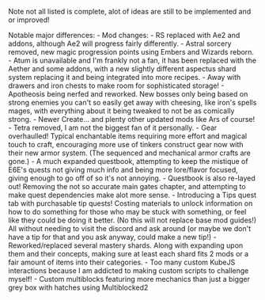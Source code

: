Note not all listed is complete, alot of ideas are still to be implemented and or improved!

Notable major differences:
    - Mod changes:
        - RS replaced with Ae2 and addons, although Ae2 will progress fairly differently.
        - Astral sorcery removed, new magic progression points using Embers and Wizards reborn.
        - Atum is unavailable and I'm frankly not a fan, it has been replaced with the Aether and some addons, with a new slightly different aspectus shard system replacing it and being integrated into more recipes.
        - Away with drawers and iron chests to make room for sophisticated storage!
        - Apotheosis being nerfed and reworked. New bosses only being based on strong enemies you can't so easily get away with cheesing, like iron's spells mages, with everything about it being tweaked to not be as comically strong.
        - Newer Create... and plenty other updated mods like Ars of course!
        - Tetra removed, I am not the biggest fan of it personally.
        - Gear overhaulled! Typical enchantable items requiring more effort and magical touch to craft, encouraging more use of tinkers construct gear now with their new armor system. (The sequenced and mechanical armor crafts are gone.)
    - A much expanded questbook, attempting to keep the mistique of E6E's quests not giving much info and being more lore/flavor focused, giving enough to go off of so it's not annoying.
    - Questbook is also re-layed out! Removing the not so accurate main gates chapter, and attempting to make quest dependencies make alot more sense.
    - Introducing a Tips quest tab with purchasable tip quests! Costing materials to unlock information on how to do something for those who may be stuck with something, or feel like they could be doing it better. (No this will not replace base mod guides!) All without needing to visit the discord and ask around (or maybe we don't have a tip for that and you ask anyway, could make a new tip!)
    - Reworked/replaced several mastery shards. Along with expanding upon them and their concepts, making sure at least each shard fits 2 mods or a fair amount of items into their categories.
    - Too many custom KubeJS interactions because I am addicted to making custom scripts to challenge myself!
    - Custom multiblocks featuring more mechanics than just a bigger grey box with hatches using Multiblocked2